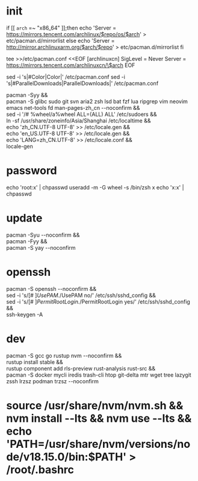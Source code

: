 
# init
if [[ `arch` =~ "x86_64" ]];then
    echo 'Server = https://mirrors.tencent.com/archlinux/$repo/os/$arch' > etc/pacman.d/mirrorlist
else
    echo 'Server = http://mirror.archlinuxarm.org/$arch/$repo' > etc/pacman.d/mirrorlist
fi

tee >>/etc/pacman.conf <<EOF
[archlinuxcn]
SigLevel = Never
Server = https://mirrors.tencent.com/archlinuxcn/\$arch
EOF


sed -i 's|#Color|Color|' /etc/pacman.conf
sed -i 's|#ParallelDownloads|ParallelDownloads|' /etc/pacman.conf

pacman -Syy && \
    pacman -S glibc sudo git svn aria2 zsh lsd bat fzf lua ripgrep vim neovim emacs net-tools fd man-pages-zh_cn --noconfirm && \
    sed -i '/# %wheel/a\%wheel ALL=(ALL) ALL' /etc/sudoers && \
    ln -sf /usr/share/zoneinfo/Asia/Shanghai /etc/localtime && \
    echo 'zh_CN.UTF-8 UTF-8' >> /etc/locale.gen && \
    echo 'en_US.UTF-8 UTF-8' >> /etc/locale.gen && \
    echo 'LANG=zh_CN.UTF-8' >> /etc/locale.conf && \
    locale-gen

# password
echo 'root:x' | chpasswd
useradd -m -G wheel -s /bin/zsh x
echo 'x:x' | chpasswd

# update
pacman -Syu --noconfirm && \
    pacman -Fyy && \
    pacman -S yay --noconfirm

# openssh
pacman -S openssh --noconfirm && \
    sed -i 's/[# ]*UsePAM.*/UsePAM no/' /etc/ssh/sshd_config && \
    sed -i 's/[# ]*PermitRootLogin.*/PermitRootLogin yes/' /etc/ssh/sshd_config && \
    ssh-keygen -A

# dev
pacman -S gcc go rustup nvm --noconfirm && \
    rustup install stable && \
    rustup component add rls-preview rust-analysis rust-src && \
    pacman -S docker mycli iredis trash-cli htop git-delta mtr wget tree lazygit zssh lrzsz podman trzsz --noconfirm

# source /usr/share/nvm/nvm.sh && nvm install --lts   &&  nvm use --lts && echo 'PATH=/usr/share/nvm/versions/node/v18.15.0/bin:$PATH' > /root/.bashrc